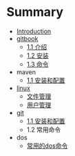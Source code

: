 # Summary

* [Introduction](README.md)
* [gitbook](gitbook.md)
  * [1.1 介绍](/gitbook/11-jie-shao.md)
  * [1.2 安装](/gitbook/12-an-zhuang.md)
  * [1.3 命令](gitbook/13-ming-ling.md)
* maven
  * [1.1 安装和配置](maven/11-an-zhuang-he-pei-zhi.md)
* [linux](linux.md)
  * [文件管理](linux/linuxwen-jian-xiang-guan-ming-ling.md)
  * [用户管理](linux/yong-hu-guan-li.md)
* [git](git.md)
  * [1.1 安装和配置](git/11-an-zhuang-he-pei-zhi.md)
  * 1.2 常用命令
* dos
  * [常用的dos命令](dos/chang-yong-de-dos-ming-ling.md)



